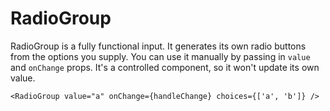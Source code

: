 RadioGroup
====

      
RadioGroup is a fully functional input. It generates its own radio buttons from the options you supply. You can use it manually by passing in `value` and `onChange` props. It's a controlled component, so it won't update its own value.

```
<RadioGroup value="a" onChange={handleChange} choices={['a', 'b']} />
```
